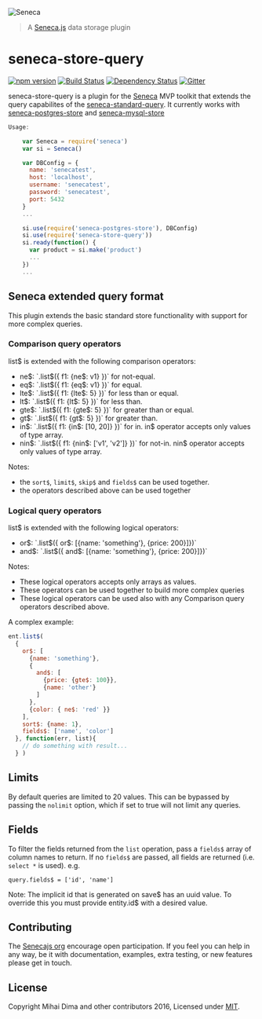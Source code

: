 ![Seneca](http://senecajs.org/files/assets/seneca-logo.png)
> A [Seneca.js](http://senecajs.org) data storage plugin

seneca-store-query
=======================

[![npm version][npm-badge]][npm-url]
[![Build Status][travis-badge]][travis-url]
[![Dependency Status][david-badge]][david-url]
[![Gitter][gitter-badge]][gitter-url]

seneca-store-query is a plugin for the [Seneca][seneca] MVP toolkit that extends the query capabilites of the [seneca-standard-query][standard-query]. It currently works with [seneca-postgres-store][postgres-store] and [seneca-mysql-store][mysql-store]

```js
Usage:

    var Seneca = require('seneca')
    var si = Seneca()

    var DBConfig = {
      name: 'senecatest',
      host: 'localhost',
      username: 'senecatest',
      password: 'senecatest',
      port: 5432
    }
    ...

    si.use(require('seneca-postgres-store'), DBConfig)
    si.use(require('seneca-store-query'))
    si.ready(function() {
      var product = si.make('product')
      ...
    })
    ...
```

## Seneca extended query format

This plugin extends the basic standard store functionality with support for more complex queries.

### Comparison query operators

list$ is extended with the following comparison operators:

- ne$: `.list$({ f1: {ne$: v1} })` for not-equal.
- eq$: `.list$({ f1: {eq$: v1} })` for equal.
- lte$: `.list$({ f1: {lte$: 5} })` for less than or equal.
- lt$: `.list$({ f1: {lt$: 5} })` for less than.
- gte$: `.list$({ f1: {gte$: 5} })` for greater than or equal.
- gt$: `.list$({ f1: {gt$: 5} })` for greater than.
- in$: `.list$({ f1: {in$: [10, 20]} })` for in. in$ operator accepts only values of type array.
- nin$: `.list$({ f1: {nin$: ['v1', 'v2']} })` for not-in. nin$ operator accepts only values of type array.


Notes:
- the `sort$`, `limit$`, `skip$` and `fields$` can be used together.
- the operators described above can be used together

### Logical query operators

list$ is extended with the following logical operators:

- or$: `.list$({ or$: [{name: 'something'}, {price: 200}]})`
- and$: `.list$({ and$: [{name: 'something'}, {price: 200}]})`

Notes:
- These logical operators accepts only arrays as values.
- These operators can be used together to build more complex queries
- These logical operators can be used also with any Comparison query operators described above.

A complex example:

```js
ent.list$(
  {
    or$: [
      {name: 'something'},
      {
        and$: [
          {price: {gte$: 100}},
          {name: 'other'}
        ]
      },
      {color: { ne$: 'red' }}
    ],
    sort$: {name: 1},
    fields$: ['name', 'color']
  }, function(err, list){
    // do something with result...
  } )
```

## Limits

By default queries are limited to 20 values. This can be bypassed by passing the `nolimit` option, which if set to true will not limit any queries.

## Fields

To filter the fields returned from the `list` operation, pass a `fields$` array of column names to return. If no `fields$` are passed, all fields are returned (i.e. `select *` is used). e.g.

    query.fields$ = ['id', 'name']


Note: The implicit id that is generated on save$ has an uuid value. To override this you must provide entity.id$ with a desired value.


## Contributing
The [Senecajs org](https://github.com/senecajs/) encourage open participation. If you feel you can help in any way, be it with documentation, examples, extra testing, or new features please get in touch.

## License
Copyright Mihai Dima and other contributors 2016, Licensed under [MIT][].

[npm-badge]: https://img.shields.io/npm/v/seneca-store-query.svg
[npm-url]: https://npmjs.com/package/seneca-store-query
[travis-badge]: https://api.travis-ci.org/senecajs-labs/seneca-store-query.svg
[travis-url]: https://travis-ci.org/senecajs-labs/seneca-store-query
[david-badge]: https://david-dm.org/senecajs/seneca-store-query.svg
[david-url]: https://david-dm.org/senecajs/seneca-store-query
[gitter-badge]: https://badges.gitter.im/Join%20Chat.svg
[gitter-url]: https://gitter.im/senecajs/seneca
[seneca]: http://senecajs.org/
[postgres-store]: https://github.com/senecajs/seneca-postgres-store
[mysql-store]: https://github.com/senecajs/seneca-mysql-store
[standard-query]: https://github.com/senecajs/seneca-standard-query
[MIT]: ./LICENSE
